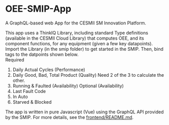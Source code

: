 # OEE-SMIP-App

A GraphQL-based web App for the CESMII SM Innovation Platform.

This app uses a ThinkIQ Library, including standard Type definitions (available in the CESMII Cloud Library) that computes OEE, and its component functions, for any equipment (given a few key datapoints). Import the Library (in the smip folder) to get started in the SMIP. Then, bind tags to the datpoints shown below.  
Required
  1. Daily Actual Cycles (Performance)
  2. Daily Good, Bad, Total Product (Quality) Need 2 of the 3 to calculate the other.
  3. Running & Faulted (Availability)
Optional (Availability)
   1. Last Fault Code
   2. In Auto
   3. Starved & Blocked

The app is written in pure Javascript (Vue) using the GraphQL API provided by the SMIP. For more details, see the [frontend/README.md](frontend/README.md).
